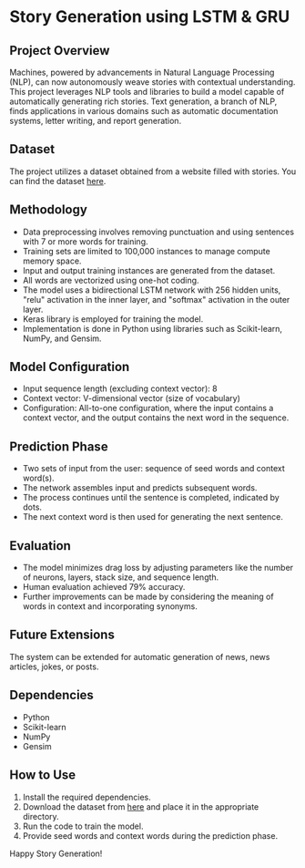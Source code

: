 # Story Generation using LSTM & GRU

## Project Overview
Machines, powered by advancements in Natural Language Processing (NLP), can now autonomously weave stories with contextual understanding. This project leverages NLP tools and libraries to build a model capable of automatically generating rich stories. Text generation, a branch of NLP, finds applications in various domains such as automatic documentation systems, letter writing, and report generation.

## Dataset
The project utilizes a dataset obtained from a website filled with stories. You can find the dataset [here](http://www.classicshorts.com/bib.html).

## Methodology
- Data preprocessing involves removing punctuation and using sentences with 7 or more words for training.
- Training sets are limited to 100,000 instances to manage compute memory space.
- Input and output training instances are generated from the dataset.
- All words are vectorized using one-hot coding.
- The model uses a bidirectional LSTM network with 256 hidden units, "relu" activation in the inner layer, and "softmax" activation in the outer layer.
- Keras library is employed for training the model.
- Implementation is done in Python using libraries such as Scikit-learn, NumPy, and Gensim.

## Model Configuration
- Input sequence length (excluding context vector): 8
- Context vector: V-dimensional vector (size of vocabulary)
- Configuration: All-to-one configuration, where the input contains a context vector, and the output contains the next word in the sequence.

## Prediction Phase
- Two sets of input from the user: sequence of seed words and context word(s).
- The network assembles input and predicts subsequent words.
- The process continues until the sentence is completed, indicated by dots.
- The next context word is then used for generating the next sentence.

## Evaluation
- The model minimizes drag loss by adjusting parameters like the number of neurons, layers, stack size, and sequence length.
- Human evaluation achieved 79% accuracy.
- Further improvements can be made by considering the meaning of words in context and incorporating synonyms.

## Future Extensions
The system can be extended for automatic generation of news, news articles, jokes, or posts.

## Dependencies
- Python
- Scikit-learn
- NumPy
- Gensim

## How to Use
1. Install the required dependencies.
2. Download the dataset from [here](http://www.classicshorts.com/bib.html) and place it in the appropriate directory.
3. Run the code to train the model.
4. Provide seed words and context words during the prediction phase.

Happy Story Generation!

